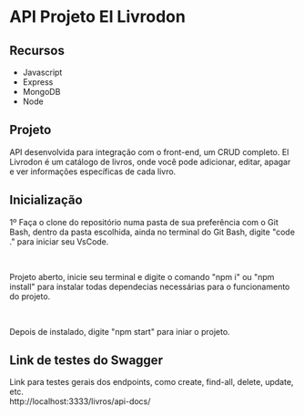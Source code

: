 # API Projeto El Livrodon

## Recursos

<ul>
    <li>Javascript</li>
    <li>Express</li>
    <li>MongoDB</li>
    <li>Node</li>
</ul>

## Projeto

API desenvolvida para integração com o front-end, um CRUD completo. El Livrodon é um catálogo de livros, onde você pode adicionar, editar, apagar e ver informações específicas de cada livro. 

## Inicialização

<p>1º Faça o clone do repositório numa pasta de sua preferência com o Git Bash, dentro da pasta escolhida, ainda no terminal do Git Bash, digite "code ." para iniciar seu VsCode.</p><br />

<p>Projeto aberto, inicie seu terminal e digite o comando "npm i" ou "npm install" para instalar todas dependecias necessárias para o funcionamento do projeto.</p><br />

<p>Depois de instalado, digite "npm start" para iniar o projeto.</p>

## Link de testes do Swagger 

Link para testes gerais dos endpoints, como create, find-all, delete, update, etc.<br />
http://localhost:3333/livros/api-docs/
